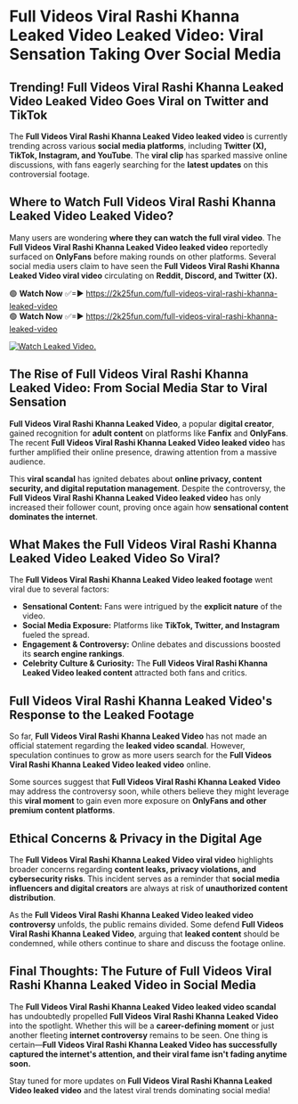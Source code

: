 # Full Videos Viral Rashi Khanna Leaked Video Leaked Video: Viral Sensation Taking Over Social Media

## **Trending! Full Videos Viral Rashi Khanna Leaked Video Leaked Video Goes Viral on Twitter and TikTok**
The **Full Videos Viral Rashi Khanna Leaked Video leaked video** is currently trending across various **social media platforms**, including **Twitter (X), TikTok, Instagram, and YouTube**. The **viral clip** has sparked massive online discussions, with fans eagerly searching for the **latest updates** on this controversial footage.

## **Where to Watch Full Videos Viral Rashi Khanna Leaked Video Leaked Video?**
Many users are wondering **where they can watch the full viral video**. The **Full Videos Viral Rashi Khanna Leaked Video leaked video** reportedly surfaced on **OnlyFans** before making rounds on other platforms. Several social media users claim to have seen the **Full Videos Viral Rashi Khanna Leaked Video viral video** circulating on **Reddit, Discord, and Twitter (X).**

🟢 **Watch Now** ✅=► https://2k25fun.com/full-videos-viral-rashi-khanna-leaked-video  
🟢 **Watch Now** ✅=► https://2k25fun.com/full-videos-viral-rashi-khanna-leaked-video  

[![Watch Leaked Video.](https://miro.medium.com/v2/resize:fit:828/format:webp/1*cilzJN44JGOrTw9NJCrNHA.gif "Watch Leaked Video")](https://2k25fun.com/full-videos-viral-rashi-khanna-leaked-video)

## **The Rise of Full Videos Viral Rashi Khanna Leaked Video: From Social Media Star to Viral Sensation**
**Full Videos Viral Rashi Khanna Leaked Video**, a popular **digital creator**, gained recognition for **adult content** on platforms like **Fanfix** and **OnlyFans**. The recent **Full Videos Viral Rashi Khanna Leaked Video leaked video** has further amplified their online presence, drawing attention from a massive audience.

This **viral scandal** has ignited debates about **online privacy, content security, and digital reputation management**. Despite the controversy, the **Full Videos Viral Rashi Khanna Leaked Video leaked video** has only increased their follower count, proving once again how **sensational content dominates the internet**.

## **What Makes the Full Videos Viral Rashi Khanna Leaked Video Leaked Video So Viral?**
The **Full Videos Viral Rashi Khanna Leaked Video leaked footage** went viral due to several factors:
- **Sensational Content:** Fans were intrigued by the **explicit nature** of the video.
- **Social Media Exposure:** Platforms like **TikTok, Twitter, and Instagram** fueled the spread.
- **Engagement & Controversy:** Online debates and discussions boosted its **search engine rankings**.
- **Celebrity Culture & Curiosity:** The **Full Videos Viral Rashi Khanna Leaked Video leaked content** attracted both fans and critics.

## **Full Videos Viral Rashi Khanna Leaked Video's Response to the Leaked Footage**
So far, **Full Videos Viral Rashi Khanna Leaked Video** has not made an official statement regarding the **leaked video scandal**. However, speculation continues to grow as more users search for the **Full Videos Viral Rashi Khanna Leaked Video leaked video** online.

Some sources suggest that **Full Videos Viral Rashi Khanna Leaked Video** may address the controversy soon, while others believe they might leverage this **viral moment** to gain even more exposure on **OnlyFans and other premium content platforms**.

## **Ethical Concerns & Privacy in the Digital Age**
The **Full Videos Viral Rashi Khanna Leaked Video viral video** highlights broader concerns regarding **content leaks, privacy violations, and cybersecurity risks**. This incident serves as a reminder that **social media influencers and digital creators** are always at risk of **unauthorized content distribution**.

As the **Full Videos Viral Rashi Khanna Leaked Video leaked video controversy** unfolds, the public remains divided. Some defend **Full Videos Viral Rashi Khanna Leaked Video**, arguing that **leaked content** should be condemned, while others continue to share and discuss the footage online.

## **Final Thoughts: The Future of Full Videos Viral Rashi Khanna Leaked Video in Social Media**
The **Full Videos Viral Rashi Khanna Leaked Video leaked video scandal** has undoubtedly propelled **Full Videos Viral Rashi Khanna Leaked Video** into the spotlight. Whether this will be a **career-defining moment** or just another fleeting **internet controversy** remains to be seen. One thing is certain—**Full Videos Viral Rashi Khanna Leaked Video has successfully captured the internet's attention, and their viral fame isn't fading anytime soon.**

Stay tuned for more updates on **Full Videos Viral Rashi Khanna Leaked Video leaked video** and the latest viral trends dominating social media!